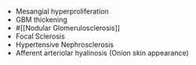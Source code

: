 - Mesangial hyperproliferation
- GBM thickening
- #[[Nodular Glomerulosclerosis]]
- Focal Sclerosis
- Hypertensive Nephrosclerosis
- Afferent arteriolar hyalinosis  (Onion skin appearance)